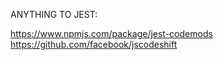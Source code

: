 
ANYTHING TO JEST:



https://www.npmjs.com/package/jest-codemods
https://github.com/facebook/jscodeshift
